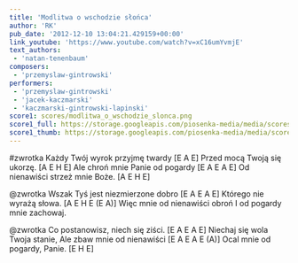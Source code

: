 ```yaml
---
title: 'Modlitwa o wschodzie słońca'
author: 'RK'
pub_date: '2012-12-10 13:04:21.429159+00:00'
link_youtube: 'https://www.youtube.com/watch?v=xC16umYvmjE'
text_authors:
 - 'natan-tenenbaum'
composers:
 - 'przemyslaw-gintrowski'
performers:
 - 'przemyslaw-gintrowski'
 - 'jacek-kaczmarski'
 - 'kaczmarski-gintrowski-lapinski'
score1: scores/modlitwa_o_wschodzie_slonca.png
score1_full: https://storage.googleapis.com/piosenka-media/media/scores/modlitwa_o_wschodzie_slonca.png
score1_thumb: https://storage.googleapis.com/piosenka-media/media/scores/modlitwa_o_wschodzie_slonca.png.180x0_q85_upscale.png
---
```


#zwrotka
Każdy Twój wyrok przyjmę twardy [E A E]
Przed mocą Twoją się ukorzę. [A E H E]
Ale chroń mnie Panie od pogardy [E A E A E]
Od nienawiści strzeż mnie Boże. [A E H E]

@zwrotka
Wszak Tyś jest niezmierzone dobro [E A E A E]
Którego nie wyrażą słowa. [A E H E (E A)]
Więc mnie od nienawiści obroń
I od pogardy mnie zachowaj.

@zwrotka
Co postanowisz, niech się ziści.  [E A E A E]
Niechaj się wola Twoja stanie,
Ale zbaw mnie od nienawiści [E A E A E (A)]
Ocal mnie od pogardy, Panie. [E H E]